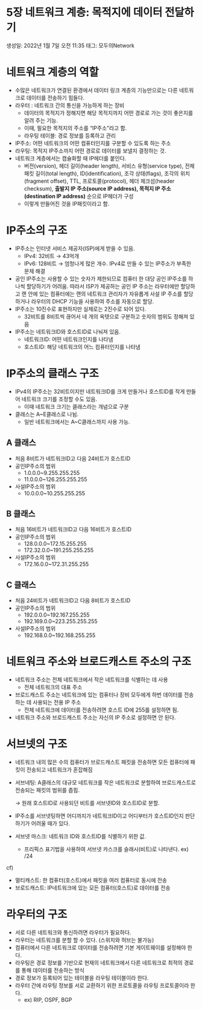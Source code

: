 # 5장 네트워크 계층: 목적지에 데이터 전달하기

생성일: 2022년 1월 7일 오전 11:35
태그: 모두의Network

# 네트워크 계층의 역할

- 수많은 네트워크가 연결된 환경에서 데이터 링크 계층의 기능만으로는 다른 네트워크로 데이터를 전송하기 힘들다.
- 라우터 : 네트워크 간의 통신을 가능하게 하는 장비
    - 데이터의 목적지가 정해지면 해당 목적지까지 어떤 경로로 가는 것이 좋은지를 알려 주는 기능.
    - 이때, 필요한 목적지의 주소를 “IP주소”라고 함.
    - 라우팅 테이블: 경로 정보를 등록하고 관리
- IP주소: 어떤 네트워크의 어떤 컴퓨터인지를 구분할 수 있도록 하는 주소
- 라우팅: 목적지 IP주소까지 어떤 경로로 데이터를 보낼지 결정하는 것.
- 네트워크 계층에서는 캡슐화할 때 IP헤더를 붙인다.
    - 버전(version), 헤더 길이(header length), 서비스 유형(service type), 전체 패킷 길이(total length), ID(identification), 조각 상태(flags), 조각의 위치(fragment offset), TTL, 프로토콜(protocol), 헤더 체크섬(header checksum), **출발지 IP 주소(source IP address), 목적지 IP 주소(destination IP address)** 순으로 IP헤더가 구성
    - 이렇게 만들어진 것을 IP패킷이라고 함.

# IP주소의 구조

- IP주소는 인터넷 서비스 제공자(ISP)에게 받을 수 있음.
    - IPv4: 32비트 → 43억개
    - IPv6: 128비트 → 엄청나게 많은 개수. IPv4로 만들 수 있는 IP주소가 부족한 문제 해결
- 공인 IP주소는 사용할 수 있는 숫자가 제한되므로 컴퓨터 한 대당 공인 IP주소를 하나씩 할당하기가 어려움. 따라서 ISP가 제공하는 공인 IP 주소는 라우터에만 할당하고 랜 안에 있는 컴퓨터에는 랜의 네트워크 관리자가 자유롭게 사설 IP 주소를 할당하거나 라우터의 DHCP 기능을 사용하여 주소를 자동으로 할당.
- IP주소는 10진수로 표현하지만 실제로는 2진수로 되어 있다.
    - 32비트를 8비트씩 끊어서 네 개의 옥텟으로 구분하고 숫자의 범위도 정해져 있음
- IP주소는 네트워크ID와 호스트ID로 나눠져 있음.
    - 네트워크ID: 어떤 네트워크인지를 나타냄
    - 호스트ID: 해당 네트워크의 어느 컴퓨터인지를 나타냄

# IP주소의 클래스 구조

- IPv4의 IP주소는 32비트이지만 네트워크ID를 크게 만들거나 호스트ID를 작게 만들어 네트워크 크기를 조정할 수도 있음.
    - 이때 네트워크 크기는 클래스라는 개념으로 구분
- 클래스는 A~E클래스로 나뉨.
    - 일반 네트워크에서는 A~C클래스까지 사용 가능.

## A 클래스

- 처음 8비트가 네트워크ID고 다음 24비트가 호스트ID
- 공인IP주소의 범위
    - 1.0.0.0~9.255.255.255
    - 11.0.0.0~126.255.255.255
- 사설IP주소의 범위
    - 10.0.0.0~10.255.255.255

## B 클래스

- 처음 16비트가 네트워크ID고 다음 16비트가 호스트ID
- 공인IP주소의 범위
    - 128.0.0.0~172.15.255.255
    - 172.32.0.0~191.255.255.255
- 사설IP주소의 범위
    - 172.16.0.0~172.31.255.255

## C 클래스

- 처음 24비트가 네트워크ID고 다음 8비트가 호스트ID
- 공인IP주소의 범위
    - 192.0.0.0~192.167.255.255
    - 192.169.0.0~223.255.255.255
- 사설IP주소의 범위
    - 192.168.0.0~192.168.255.255

# 네트워크 주소와 브로드캐스트 주소의 구조

- 네트워크 주소는 전체 네트워크에서 작은 네트워크를 식별하는 데 사용
    - 전체 네트워크의 대표 주소
- 브로드캐스트 주소는 네트워크에 있는 컴퓨터나 장비 모두에게 하번 데이터를 전송하는 데 사용되는 전용 IP 주소
    - 전체 네트워크에 데이터를 전송하려면 호스트 ID에 255를 설정하면 됨.
- 네트워크 주소와 브로드캐스트 주소는 자신의 IP 주소로 설정하면 안 된다.

# 서브넷의 구조

- 네트워크 내의 많은 수의 컴퓨터가 브로드캐스트 패킷을 전송하면 모든 컴퓨터에 패킷이 전송되고 네트워크가 혼잡해짐
- 서브네팅: A클래스의 대규모 네트워크를 작은 네트워크로 분할하여 브로드캐스트로 전송되는 패킷의 범위를 좁힘.
    
    → 원래 호스트ID로 사용되던 비트를 서브넷ID와 호스트ID로 분할.
    
- IP주소를 서브넷팅하면 어디까지가 네트워크ID이고 어디부터가 호스트ID인지 판단하기가 어려울 때가 있다.
- 서브넷 마스크: 네트워크 ID와 호스트ID를 식별하기 위한 값.
    - 프리픽스 표기법을 사용하여 서브넷 카스크를 슬래시(비트)로 나타낸다. ex) /24

cf)

- 멀티캐스트: 한 컴퓨터(호스트)에서 패킷을 여러 컴퓨터로 동시에 전송
- 브로드캐스트: IP네트워크에 있는 모든 컴퓨터(호스트)로 데이터를 전송

# 라우터의 구조

- 서로 다른 네트워크와 통신하려면 라우터가 필요하다.
- 라우터는 네트워크를 분할 할 수 있다. (스위치와 허브는 불가능)
- 컴퓨터에서 다른 네트워크로 데이터를 전송하려면 기본 게이트웨이를 설정해야 한다.
- 라우팅은 경로 정보를 기반으로 현재의 네트워크에서 다른 네트워크로 최적의 경로를 통해 데이터를 전송하는 방식
- 경로 정보가 등록되어 있는 테이블을 라우팅 테이블이라 한다.
- 라우터 간에 라우팅 정보를 서로 교환하기 위한 프로토콜을 라우팅 프로토콜이라 한다.
    - ex) RIP, OSPF, BGP